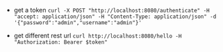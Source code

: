 - get a token 
`curl -X POST "http://localhost:8080/authenticate" -H "accept: application/json" -H "Content-Type: application/json" -d '{"password":"admin","username":"admin"}'`

- get different rest url
`curl http://localhost:8080/hello -H "Authorization: Bearer $token"` 